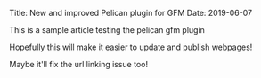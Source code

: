 Title: New and improved Pelican plugin for GFM
Date: 2019-06-07

This is a sample article testing the pelican gfm plugin

Hopefully this will make it easier to update and publish webpages!

Maybe it'll fix the url linking issue too!

